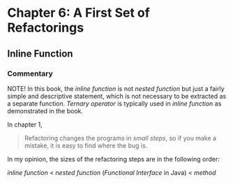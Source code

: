# Chapter 6: A First Set of Refactorings
## Inline Function
### Commentary
NOTE! In this book, the *inline function* is not *nested function* but just a fairly simple and descriptive statement, which is not necessary to be extracted as a separate function. *Ternary operator* is typically used in *inline function* as demonstrated in the book.

In chapter 1,

> Refactoring changes the programs in *small steps*, so if you make a mistake, it is easy to find where the bug is.

In my opinion, the sizes of the refactoring steps are in the following order: 

*inline function* < *nested function* (*Functional Interface* in Java) < *method*


 



